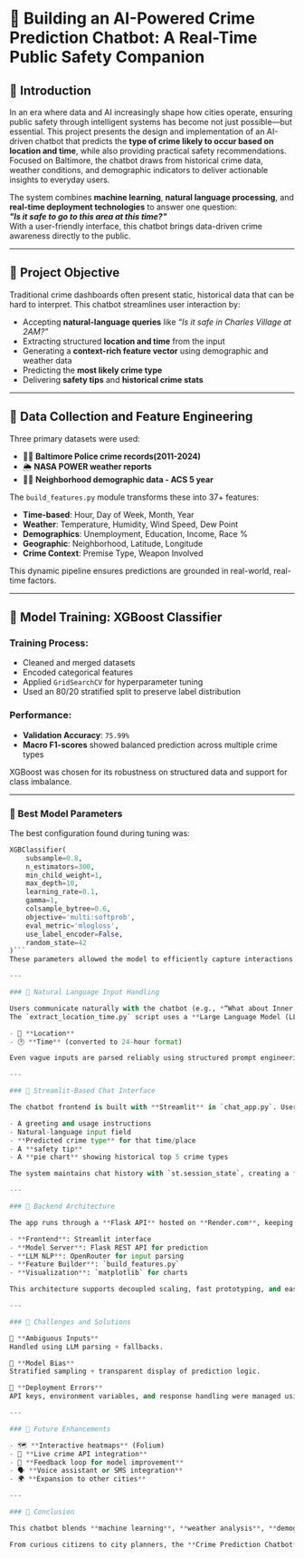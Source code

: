 # 🧠 Building an AI-Powered Crime Prediction Chatbot: A Real-Time Public Safety Companion

## 🧭 Introduction

In an era where data and AI increasingly shape how cities operate, ensuring public safety through intelligent systems has become not just possible—but essential. This project presents the design and implementation of an AI-driven chatbot that predicts the **type of crime likely to occur based on location and time**, while also providing practical safety recommendations. Focused on Baltimore, the chatbot draws from historical crime data, weather conditions, and demographic indicators to deliver actionable insights to everyday users.

The system combines **machine learning**, **natural language processing**, and **real-time deployment technologies** to answer one question:  
**_"Is it safe to go to this area at this time?"_**  
With a user-friendly interface, this chatbot brings data-driven crime awareness directly to the public.

---

## 🎯 Project Objective

Traditional crime dashboards often present static, historical data that can be hard to interpret. This chatbot streamlines user interaction by:
- Accepting **natural-language queries** like *“Is it safe in Charles Village at 2AM?”*
- Extracting structured **location and time** from the input
- Generating a **context-rich feature vector** using demographic and weather data
- Predicting the **most likely crime type**
- Delivering **safety tips** and **historical crime stats**

---

## 🧾 Data Collection and Feature Engineering

Three primary datasets were used:
- 🕵️‍♂️ **Baltimore Police crime records(2011-2024)**
- 🌦️ **NASA POWER weather reports**
- 🧑‍🏫 **Neighborhood demographic data - ACS 5 year**

The `build_features.py` module transforms these into 37+ features:
- **Time-based**: Hour, Day of Week, Month, Year  
- **Weather**: Temperature, Humidity, Wind Speed, Dew Point  
- **Demographics**: Unemployment, Education, Income, Race %  
- **Geographic**: Neighborhood, Latitude, Longitude  
- **Crime Context**: Premise Type, Weapon Involved

This dynamic pipeline ensures predictions are grounded in real-world, real-time factors.

---

## 🤖 Model Training: XGBoost Classifier

### Training Process:
- Cleaned and merged datasets
- Encoded categorical features
- Applied `GridSearchCV` for hyperparameter tuning
- Used an 80/20 stratified split to preserve label distribution

### Performance:
- **Validation Accuracy**: `75.99%`
- **Macro F1-scores** showed balanced prediction across multiple crime types

XGBoost was chosen for its robustness on structured data and support for class imbalance.

---

### 🔧 Best Model Parameters

The best configuration found during tuning was:

```python
XGBClassifier(
    subsample=0.8,
    n_estimators=300,
    min_child_weight=1,
    max_depth=10,
    learning_rate=0.1,
    gamma=1,
    colsample_bytree=0.6,
    objective='multi:softprob',
    eval_metric='mlogloss',
    use_label_encoder=False,
    random_state=42
)```
These parameters allowed the model to efficiently capture interactions among weather, time, and socioeconomic factors while minimizing overfitting.

---

### 🧠 Natural Language Input Handling

Users communicate naturally with the chatbot (e.g., *“What about Inner Harbor at midnight?”*).  
The `extract_location_time.py` script uses a **Large Language Model (LLM)** via **OpenRouter API** to extract:

- 📍 **Location**
- 🕑 **Time** (converted to 24-hour format)

Even vague inputs are parsed reliably using structured prompt engineering. If no valid location/time is detected, the system gracefully falls back on defaults.

---

### 💬 Streamlit-Based Chat Interface

The chatbot frontend is built with **Streamlit** in `chat_app.py`. Users receive:

- A greeting and usage instructions  
- Natural-language input field  
- **Predicted crime type** for that time/place  
- A **safety tip**  
- A **pie chart** showing historical top 5 crime types  

The system maintains chat history with `st.session_state`, creating a fluid conversation.

---

### 🧱 Backend Architecture

The app runs through a **Flask API** hosted on **Render.com**, keeping the system modular and scalable.

- **Frontend**: Streamlit interface  
- **Model Server**: Flask REST API for prediction  
- **LLM NLP**: OpenRouter for input parsing  
- **Feature Builder**: `build_features.py`  
- **Visualization**: `matplotlib` for charts  

This architecture supports decoupled scaling, fast prototyping, and easy updates.

---

### 🚧 Challenges and Solutions

🔸 **Ambiguous Inputs**  
Handled using LLM parsing + fallbacks.

🔸 **Model Bias**  
Stratified sampling + transparent display of prediction logic.

🔸 **Deployment Errors**  
API keys, environment variables, and response handling were managed using `.env` and `requests`.

---

### 🔮 Future Enhancements

- 🗺️ **Interactive heatmaps** (Folium)  
- 📡 **Live crime API integration**  
- 🧠 **Feedback loop for model improvement**  
- 🗣️ **Voice assistant or SMS integration**  
- 🌍 **Expansion to other cities**

---

### 🧩 Conclusion

This chatbot blends **machine learning**, **weather analysis**, **demographics**, and **natural language understanding** to empower users with real-time crime awareness. It demonstrates how AI can be designed not just to automate, but to protect, inform, and serve communities.

From curious citizens to city planners, the **Crime Prediction Chatbot** is a modern tool for **data-informed urban safety**—one question at a time.
